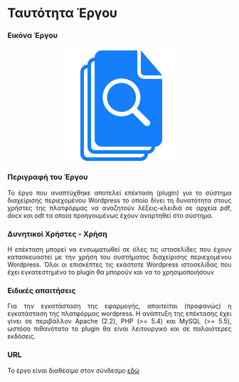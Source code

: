 # Ταυτότητα Έργου

### Εικόνα Έργου
<p align="center">
<img src="https://github.com/ellak-monades-aristeias/wp-file-search/blob/master/assets/icon-256x256.png"/>
</p>

### Περιγραφή του Έργου
<p align="justify">
Το έργο που αναπτύχθηκε αποτελεί επέκταση (plugin) για το σύστημα διαχείρισης περιεχομένου Wordpress το οποίο δίνει τη δυνατότητα στους χρήστες της πλατφόρμας να αναζητούν λέξεις-κλειδιά σε αρχεία pdf, docx και odt τα οποία προηγουμένως έχουν αναρτηθεί στο σύστημα. 
</p>

### Δυνητικοί Xρήστες - Xρήση
<p align="justify">
Η επέκταση μπορεί να ενσωματωθεί σε όλες τις ιστοσελίδες που έχουν  κατασκευαστεί με την χρήση του συστήματος διαχείρισης περιεχομένου Wordpress. Όλοι οι επισκέπτες τις εκάστοτε  Wordpress ιστοσελίδας που έχει εγκατεστημένο το plugin θα μπορούν και να το χρησιμοποιήσουν</p>

### Ειδικές απαιτήσεις
<p align="justify">
Για την εγκατάσταση της εφαρμογής, απαιτείται (προφανώς) η εγκατάσταση της πλατφόρμας wordpress. H ανάπτυξη της επέκτασης έχει γίνει σε περιβάλλον Apache (2.2), PHP (>= 5.4) και MySQL (>= 5.5), ωστόσο πιθανότατα το plugin θα είναι λειτουργικό και σε παλαιότερες εκδόσεις.</p>

### URL
Το έργο είναι διαθέσιμο στον σύνδεσμο [εδώ](https://github.com/ellak-monades-aristeias/wp-file-search)
